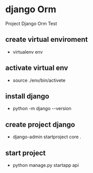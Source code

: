 # django Orm
Project Django Orm Test

## create virtual enviroment
- virtualenv env
## activate virtual env
- source ./env/bin/activete
## install django
- python -m django --version
## create project django
- django-admin startproject core .
## start project 
- python manage.py startapp api
